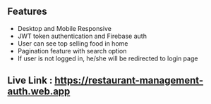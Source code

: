 ## Features

- Desktop and Mobile Responsive
- JWT token authentication and Firebase auth
- User can see top selling food in home 
- Pagination feature with search option
- If user is not logged in, he/she will be redirected to login page

## Live Link : https://restaurant-management-auth.web.app